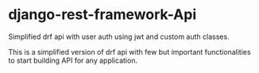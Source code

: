 # django-rest-framework-Api
Simplified drf api with user auth using jwt and custom auth classes.

This is a simplified version of drf api with few but important functionalities to start building API for any application.
